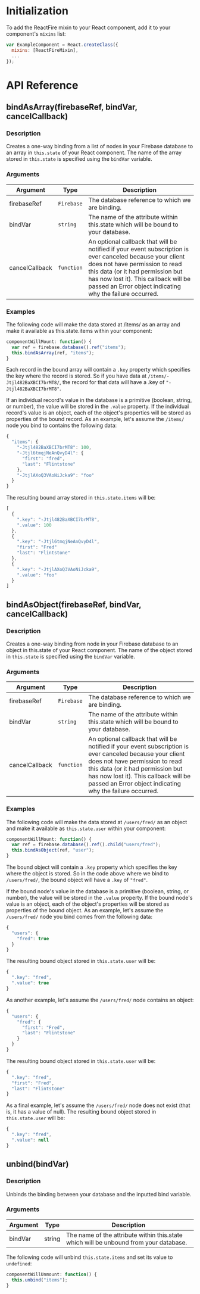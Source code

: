 # Initialization

To add the ReactFire mixin to your React component, add it to your component's `mixins` list:

```js
var ExampleComponent = React.createClass({
  mixins: [ReactFireMixin],
  ...
});
```

# API Reference

## bindAsArray(firebaseRef, bindVar, cancelCallback)

### Description

Creates a one-way binding from a list of nodes in your Firebase database to an array in `this.state` of your React component. The name of the array stored in `this.state` is specified using the `bindVar` variable.

### Arguments

| Argument | Type | Description |
|----------|------|-------------|
| firebaseRef | `Firebase` | The database reference to which we are binding. |
| bindVar | `string` | The name of the attribute within this.state which will be bound to your database. |
| cancelCallback | `function` | An optional callback that will be notified if your event subscription is ever canceled because your client does not have permission to read this data (or it had permission but has now lost it). This callback will be passed an Error object indicating why the failure occurred. |

### Examples

The following code will make the data stored at /items/ as an array and make it available as this.state.items within your component:

```js
componentWillMount: function() {
  var ref = firebase.database().ref("items");
  this.bindAsArray(ref, "items");
}
```

Each record in the bound array will contain a `.key` property which specifies the key where the record is stored. So if you have data at `/items/-Jtjl482BaXBCI7brMT8/`, the record for that data will have a .key of `"-Jtjl482BaXBCI7brMT8"`.

If an individual record's value in the database is a primitive (boolean, string, or number), the value will be stored in the `.value` property. If the individual record's value is an object, each of the object's properties will be stored as properties of the bound record. As an example, let's assume the `/items/` node you bind to contains the following data:

```js
{
  "items": {
    "-Jtjl482BaXBCI7brMT8": 100,
    "-Jtjl6tmqjNeAnQvyD4l": {
      "first": "fred",
      "last": "Flintstone"
    },
    "-JtjlAXoQ3VAoNiJcka9": "foo"
  }
}
```
The resulting bound array stored in `this.state.items` will be:

```js
[
  {
    ".key": "-Jtjl482BaXBCI7brMT8",
    ".value": 100
  },
  {
    ".key": "-Jtjl6tmqjNeAnQvyD4l",
    "first": "Fred"
    "last": "Flintstone"
  },
  {
    ".key": "-JtjlAXoQ3VAoNiJcka9",
    ".value": "foo"
  }
]
```

## bindAsObject(firebaseRef, bindVar, cancelCallback)

### Description

Creates a one-way binding from node in your Firebase database to an object in this.state of your React component. The name of the object stored in `this.state` is specified using the `bindVar` variable.

### Arguments

| Argument | Type | Description |
|----------|------|-------------|
| firebaseRef | `Firebase` | The database reference to which we are binding. |
| bindVar | `string` | The name of the attribute within this.state which will be bound to your database. |
| cancelCallback | `function` | An optional callback that will be notified if your event subscription is ever canceled because your client does not have permission to read this data (or it had permission but has now lost it). This callback will be passed an Error object indicating why the failure occurred. |

### Examples

The following code will make the data stored at `/users/fred/` as an object and make it available as `this.state.user` within your component:

```js
componentWillMount: function() {
  var ref = firebase.database().ref().child("users/fred");
  this.bindAsObject(ref, "user");
}
```

The bound object will contain a `.key` property which specifies the key where the object is stored. So in the code above where we bind to `/users/fred/`, the bound object will have a `.key` of `"fred"`.

If the bound node's value in the database is a primitive (boolean, string, or number), the value will be stored in the `.value` property. If the bound node's value is an object, each of the object's properties will be stored as properties of the bound object. As an example, let's assume the `/users/fred/` node you bind comes from the following data:

```js
{
  "users": {
    "fred": true
  }
}
```
The resulting bound object stored in `this.state.user` will be:

```js
{
  ".key": "fred",
  ".value": true
}
```
As another example, let's assume the `/users/fred/` node contains an object:

```js
{
  "users": {
    "fred": {
      "first": "Fred",
      "last": "Flintstone"
    }
  }
}
```
The resulting bound object stored in `this.state.user` will be:

```js
{
  ".key": "fred",
  "first": "Fred",
  "last": "Flintstone"
}
```
As a final example, let's assume the `/users/fred/` node does not exist (that is, it has a value of null). The resulting bound object stored in `this.state.user` will be:

```js
{
  ".key": "fred",
  ".value": null
}
```

## unbind(bindVar)

### Description

Unbinds the binding between your database and the inputted bind variable.

### Arguments

| Argument | Type | Description |
|----------|------|-------------|
| bindVar | string | The name of the attribute within this.state which will be unbound from your database. |

The following code will unbind `this.state.items` and set its value to `undefined`:

```js
componentWillUnmount: function() {
  this.unbind("items");
}
```
